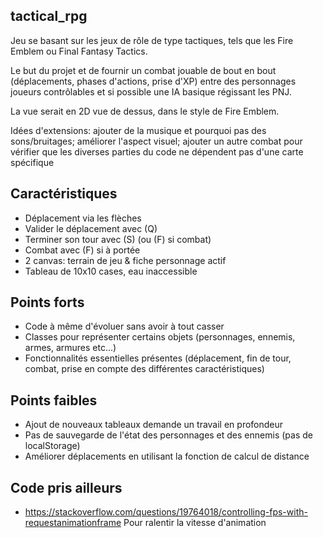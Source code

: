 ## tactical_rpg

 Jeu se basant sur les jeux de rôle de type tactiques, tels que les Fire Emblem ou Final Fantasy Tactics.

 Le but du projet et de fournir un combat jouable de bout en bout (déplacements, phases d'actions, prise d'XP) entre
des personnages joueurs contrôlables et si possible une IA basique régissant les PNJ.

 La vue serait en 2D vue de dessus, dans le style de Fire Emblem.

 Idées d'extensions: ajouter de la musique et pourquoi pas des sons/bruitages; améliorer l'aspect visuel;
ajouter un autre combat pour vérifier que les diverses parties du code ne dépendent pas d'une carte spécifique

## Caractéristiques
- Déplacement via les flèches
- Valider le déplacement avec (Q)
- Terminer son tour avec (S) (ou (F) si combat)
- Combat avec (F) si à portée
- 2 canvas: terrain de jeu & fiche personnage actif
- Tableau de 10x10 cases, eau inaccessible

## Points forts
- Code à même d'évoluer sans avoir à tout casser
- Classes pour représenter certains objets (personnages, ennemis, armes, armures etc...)
- Fonctionnalités essentielles présentes (déplacement, fin de tour, combat, prise en compte des différentes caractéristiques)

## Points faibles

- Ajout de nouveaux tableaux demande un travail en profondeur
- Pas de sauvegarde de l'état des personnages et des ennemis (pas de localStorage)
- Améliorer déplacements en utilisant la fonction de calcul de distance

## Code pris ailleurs

- https://stackoverflow.com/questions/19764018/controlling-fps-with-requestanimationframe Pour ralentir la vitesse d'animation
